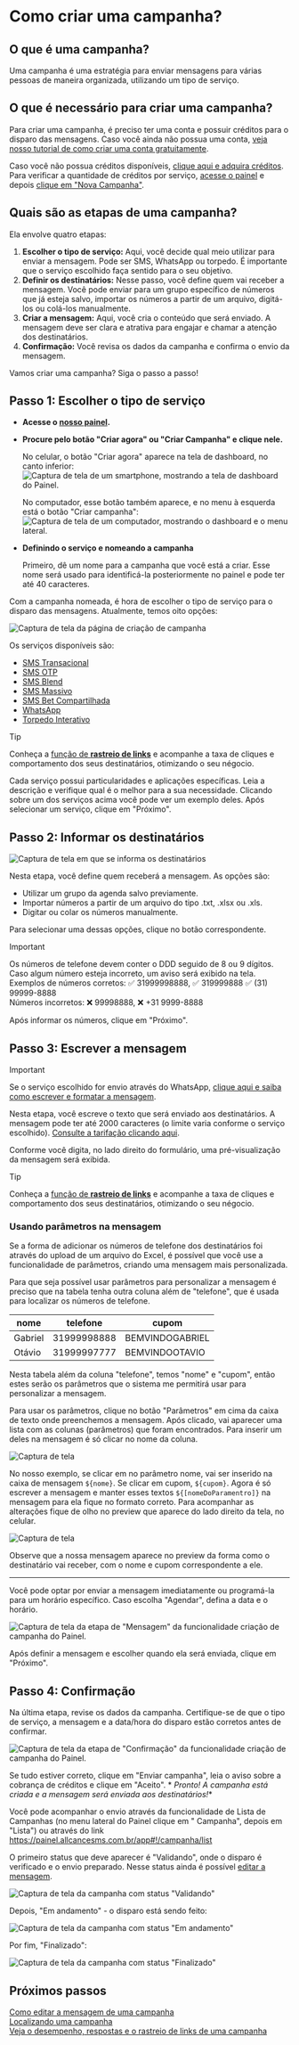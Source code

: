 <script setup>
  import NoteComponent from './components/Note.md';
  import AsideArticle from "./components/AsideArticle.vue";
</script>

<div style="margin-bottom: 2rem">
  <NoteComponent/>
</div>

# Como criar uma campanha?

<AsideArticle/>

## O que é uma campanha?

Uma campanha é uma estratégia para enviar mensagens para várias pessoas de maneira organizada, utilizando um tipo de
serviço.

## O que é necessário para criar uma campanha?

Para criar uma campanha, é preciso ter uma conta e possuir créditos para o disparo das mensagens. Caso você ainda não
possua uma conta, [veja nosso tutorial de como criar uma conta gratuitamente](/get-started).

Caso você não possua créditos
disponíveis, [clique aqui e adquira créditos](https://painel.allcancesms.com.br/app#!/administrador/faturas/new). Para
verificar a quantidade de créditos por serviço, [acesse o painel](https://painel.allcancesms.com.br/app) e
depois [clique em "Nova Campanha"](https://painel.allcancesms.com.br/app#!/campanha/new).

## Quais são as etapas de uma campanha?

Ela envolve quatro etapas:

1. **Escolher o tipo de serviço:** Aqui, você decide qual meio utilizar para enviar a mensagem. Pode ser SMS, WhatsApp
   ou torpedo. É importante que o serviço escolhido faça sentido para o seu objetivo.
2. **Definir os destinatários:** Nesse passo, você define quem vai receber a mensagem. Você pode enviar para um grupo
   específico de números que já esteja salvo, importar os números a partir de um arquivo, digitá-los ou colá-los
   manualmente.
3. **Criar a mensagem:** Aqui, você cria o conteúdo que será enviado. A mensagem deve ser clara e atrativa para engajar
   e chamar a atenção dos destinatários.
4. **Confirmação:** Você revisa os dados da campanha e confirma o envio da mensagem.

Vamos criar uma campanha? Siga o passo a passo!

## Passo 1: Escolher o tipo de serviço

- **Acesse o [nosso painel](https://painel.allcancesms.com.br/app).**
- **Procure pelo botão "Criar agora" ou "Criar Campanha" e clique nele.**

  No celular, o botão "Criar agora" aparece na tela de dashboard, no canto inferior:  
  ![Captura de tela de um smartphone, mostrando a tela de dashboard do Painel.](/img/tutorial/sm-dashboard.png)

  No computador, esse botão também aparece, e no menu à esquerda está o botão "Criar campanha":
  ![Captura de tela de um computador, mostrando o dashboard e o menu lateral.](/img/tutorial/dsk-dashboard.png)

- **Definindo o serviço e nomeando a campanha**

  Primeiro, dê um nome para a campanha que você está a criar. Esse nome será usado para identificá-la posteriormente no
  painel e pode ter até 40 caracteres.

Com a campanha nomeada, é hora de escolher o tipo de serviço para o disparo das mensagens. Atualmente, temos oito
opções:

![Captura de tela da página de criação de campanha](/img/tutorial/select-service.png)

Os serviços disponíveis são:

- [SMS Transacional](/sms-campaigns.html#sms-transacional)
- [SMS OTP](/sms-campaigns.html#sms-otp)
- [SMS Blend](sms-campaigns.html#sms-blend)
- [SMS Massivo](sms-campaigns.html#sms-massivo)
- [SMS Bet Compartilhada](sms-campaigns.html#sms-bet-compartilhada)
- [WhatsApp](/whatsapp-campaigns)
- [Torpedo Interativo](/torpedo-campaings)

> [!TIP]
> Conheça a <a href="./trackers-links.html" target="_blank" style="color: var(--vp-custom-block-tip-text)">função de <b>
> rastreio de links</b></a> e acompanhe a taxa de cliques e comportamento dos seus destinatários, otimizando o seu
> négocio.

Cada serviço possui particularidades e aplicações específicas. Leia a descrição e verifique qual é o melhor para a sua
necessidade. Clicando sobre um dos serviços acima você pode ver um exemplo deles. Após selecionar um serviço, clique
em "Próximo".

## Passo 2: Informar os destinatários

![Captura de tela em que se informa os destinatários](/img/tutorial/select-sender.png)

Nesta etapa, você define quem receberá a mensagem. As opções são:

- Utilizar um grupo da agenda salvo previamente.
- Importar números a partir de um arquivo do tipo .txt, .xlsx ou .xls.
- Digitar ou colar os números manualmente.

Para selecionar uma dessas opções, clique no botão correspondente.

> [!IMPORTANT]
> Os números de telefone devem conter o DDD seguido de 8 ou 9 dígitos. Caso algum número esteja incorreto, um aviso será
> exibido na tela.  
> Exemplos de números corretos: ✅ 31999998888, ✅ 319999888 ✅ (31) 99999-8888  
> Números incorretos: ❌ 99998888, ❌ +31 9999-8888

Após informar os números, clique em "Próximo".

## Passo 3: Escrever a mensagem

> [!IMPORTANT]
> Se o serviço escolhido for envio através do WhatsApp, [clique aqui e saiba como escrever e formatar a mensagem](/whatsapp-campaigns#como-criar-uma-campanha). 

Nesta etapa, você escreve o texto que será enviado aos destinatários. A mensagem pode ter até 2000 caracteres (o limite
varia conforme o serviço escolhido). [Consulte a tarifação clicando aqui](/sms-campaigns#tarifacao).

Conforme você digita, no lado direito do formulário, uma pré-visualização da mensagem será exibida.

> [!TIP]
> Conheça a <a href="./trackers-links.html" target="_blank" style="color: var(--vp-custom-block-tip-text)">função de <b>
> rastreio de links</b></a> e acompanhe a taxa de cliques e comportamento dos seus destinatários, otimizando o seu
> négocio.

### Usando parâmetros na mensagem

Se a forma de adicionar os números de telefone dos destinatários foi através do upload de um arquivo do Excel, é
possível que você use a funcionalidade de parâmetros, criando uma mensagem mais personalizada.

Para que seja possível usar parâmetros para personalizar a mensagem é preciso que na tabela tenha outra coluna além de "telefone", que é usada para localizar os números de telefone.

| nome	   | telefone     | 	cupom               |
|---------|--------------|----------------------|
| Gabriel | 	31999998888 | 	BEMVINDOGABRIEL     |
| Otávio  | 	31999997777 | 	BEMVINDOOTAVIO      |

Nesta tabela além da coluna "telefone", temos "nome" e "cupom", então estes serão os parâmetros que o sistema me permitirá usar para personalizar a mensagem. 

Para usar os parâmetros, clique no botão "Parâmetros" em cima da caixa de texto onde preenchemos a mensagem. Após clicado, vai aparecer uma lista com as colunas (parâmetros) que foram encontrados. Para inserir um deles na mensagem é só clicar no nome da coluna. 

![Captura de tela](/img/tutorial/parametros-acionado.png)

No nosso exemplo, se clicar em no parâmetro nome, vai ser inserido na caixa de mensagem `${nome}`. Se clicar em cupom, `${cupom}`. Agora é só escrever a mensagem e manter esses textos `${[nomeDoParamentro]}` na mensagem para ela fique no formato correto. Para acompanhar as alterações fique de olho no preview que aparece do lado direito da tela, no celular.

![Captura de tela](/img/tutorial/mensagem-personalizada.png)

Observe que a nossa mensagem aparece no preview da forma como o destinatário vai receber, com o nome e cupom correspondente a ele.

--- 

Você pode optar por enviar a mensagem imediatamente ou programá-la para um horário específico. Caso escolha "Agendar",
defina a data e o horário.

![Captura de tela da etapa de "Mensagem" da funcionalidade criação de campanha do Painel.](/img/tutorial/message-config.png)

Após definir a mensagem e escolher quando ela será enviada, clique em "Próximo".

## Passo 4: Confirmação

Na última etapa, revise os dados da campanha. Certifique-se de que o tipo de serviço, a mensagem e a data/hora do
disparo estão corretos antes de confirmar.

![Captura de tela da etapa de "Confirmação" da funcionalidade criação de campanha do Painel.](/img/tutorial/confirm-campaign.png)

Se tudo estiver correto, clique em "Enviar campanha", leia o aviso sobre a cobrança de créditos e clique em "Aceito". *
*Pronto! A campanha está criada e a mensagem será enviada aos destinatários!**

Você pode acompanhar o envio através da funcionalidade de Lista de Campanhas (no menu lateral do Painel clique em "
Campanha", depois em "Lista") ou através do link <https://painel.allcancesms.com.br/app#!/campanha/list>

O primeiro status que deve aparecer é "Validando", onde o disparo é verificado e o envio preparado. Nesse status ainda é
possível [editar a mensagem](/edit-campaign-message).

![Captura de tela da campanha com status "Validando"](/img/tutorial/status-validando.png)

Depois, "Em andamento" - o disparo está sendo feito:

![Captura de tela da campanha com status "Em andamento"](/img/tutorial/status-andamento.png)

Por fim, "Finalizado":

![Captura de tela da campanha com status "Finalizado"](/img/tutorial/status-finished.png)

## Próximos passos

[Como editar a mensagem de uma campanha](/edit-campaign-message)  
[Localizando uma campanha](/search-campaigns)  
[Veja o desempenho, respostas e o rastreio de links de uma campanha](/advanced-filters-campaings)  